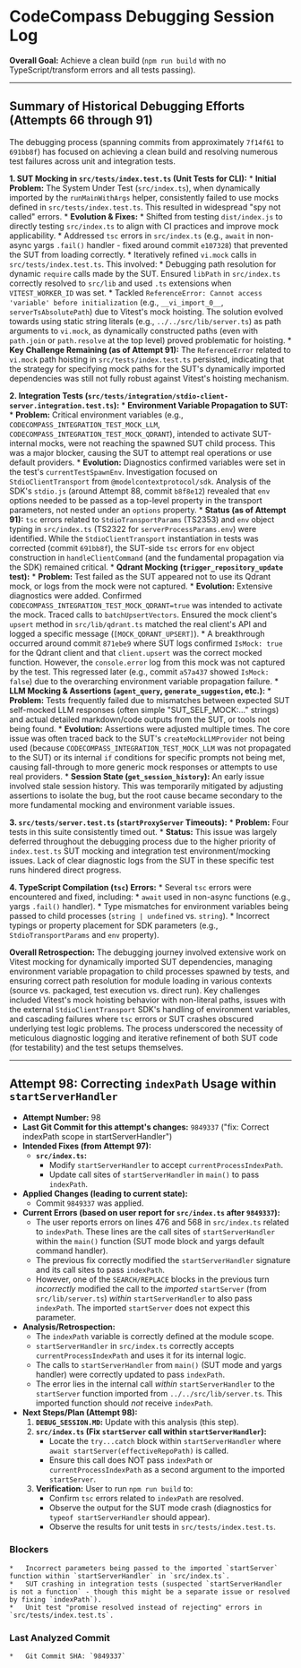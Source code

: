 # CodeCompass Debugging Session Log

**Overall Goal:** Achieve a clean build (`npm run build` with no TypeScript/transform errors and all tests passing).

---
## Summary of Historical Debugging Efforts (Attempts 66 through 91)

The debugging process (spanning commits from approximately `7f14f61` to `691bb8f`) has focused on achieving a clean build and resolving numerous test failures across unit and integration tests.

**1. SUT Mocking in `src/tests/index.test.ts` (Unit Tests for CLI):**
    *   **Initial Problem:** The System Under Test (`src/index.ts`), when dynamically imported by the `runMainWithArgs` helper, consistently failed to use mocks defined in `src/tests/index.test.ts`. This resulted in widespread "spy not called" errors.
    *   **Evolution & Fixes:**
        *   Shifted from testing `dist/index.js` to directly testing `src/index.ts` to align with CI practices and improve mock applicability.
        *   Addressed `tsc` errors in `src/index.ts` (e.g., `await` in non-async yargs `.fail()` handler - fixed around commit `e107328`) that prevented the SUT from loading correctly.
        *   Iteratively refined `vi.mock` calls in `src/tests/index.test.ts`. This involved:
            *   Debugging path resolution for dynamic `require` calls made by the SUT. Ensured `libPath` in `src/index.ts` correctly resolved to `src/lib` and used `.ts` extensions when `VITEST_WORKER_ID` was set.
            *   Tackled `ReferenceError: Cannot access 'variable' before initialization` (e.g., `__vi_import_0__`, `serverTsAbsolutePath`) due to Vitest's mock hoisting. The solution evolved towards using static string literals (e.g., `../../src/lib/server.ts`) as path arguments to `vi.mock`, as dynamically constructed paths (even with `path.join` or `path.resolve` at the top level) proved problematic for hoisting.
    *   **Key Challenge Remaining (as of Attempt 91):** The `ReferenceError` related to `vi.mock` path hoisting in `src/tests/index.test.ts` persisted, indicating that the strategy for specifying mock paths for the SUT's dynamically imported dependencies was still not fully robust against Vitest's hoisting mechanism.

**2. Integration Tests (`src/tests/integration/stdio-client-server.integration.test.ts`):**
    *   **Environment Variable Propagation to SUT:**
        *   **Problem:** Critical environment variables (e.g., `CODECOMPASS_INTEGRATION_TEST_MOCK_LLM`, `CODECOMPASS_INTEGRATION_TEST_MOCK_QDRANT`), intended to activate SUT-internal mocks, were not reaching the spawned SUT child process. This was a major blocker, causing the SUT to attempt real operations or use default providers.
        *   **Evolution:** Diagnostics confirmed variables were set in the test's `currentTestSpawnEnv`. Investigation focused on `StdioClientTransport` from `@modelcontextprotocol/sdk`. Analysis of the SDK's `stdio.js` (around Attempt 88, commit `b8f8e12`) revealed that `env` options needed to be passed as a top-level property in the transport parameters, not nested under an `options` property.
        *   **Status (as of Attempt 91):** `tsc` errors related to `StdioTransportParams` (TS2353) and `env` object typing in `src/index.ts` (TS2322 for `serverProcessParams.env`) were identified. While the `StdioClientTransport` instantiation in tests was corrected (commit `691bb8f`), the SUT-side `tsc` errors for `env` object construction in `handleClientCommand` (and the fundamental propagation via the SDK) remained critical.
    *   **Qdrant Mocking (`trigger_repository_update` test):**
        *   **Problem:** Test failed as the SUT appeared not to use its Qdrant mock, or logs from the mock were not captured.
        *   **Evolution:** Extensive diagnostics were added. Confirmed `CODECOMPASS_INTEGRATION_TEST_MOCK_QDRANT=true` was intended to activate the mock. Traced calls to `batchUpsertVectors`. Ensured the mock client's `upsert` method in `src/lib/qdrant.ts` matched the real client's API and logged a specific message (`[MOCK_QDRANT_UPSERT]`).
        *   A breakthrough occurred around commit `871ebe9` where SUT logs confirmed `IsMock: true` for the Qdrant client and that `client.upsert` was the correct mocked function. However, the `console.error` log from this mock was not captured by the test. This regressed later (e.g., commit `a57a437` showed `IsMock: false`) due to the overarching environment variable propagation failure.
    *   **LLM Mocking & Assertions (`agent_query`, `generate_suggestion`, etc.):**
        *   **Problem:** Tests frequently failed due to mismatches between expected SUT self-mocked LLM responses (often simple "SUT_SELF_MOCK:..." strings) and actual detailed markdown/code outputs from the SUT, or tools not being found.
        *   **Evolution:** Assertions were adjusted multiple times. The core issue was often traced back to the SUT's `createMockLLMProvider` not being used (because `CODECOMPASS_INTEGRATION_TEST_MOCK_LLM` was not propagated to the SUT) or its internal `if` conditions for specific prompts not being met, causing fall-through to more generic mock responses or attempts to use real providers.
    *   **Session State (`get_session_history`):** An early issue involved stale session history. This was temporarily mitigated by adjusting assertions to isolate the bug, but the root cause became secondary to the more fundamental mocking and environment variable issues.

**3. `src/tests/server.test.ts` (`startProxyServer` Timeouts):**
    *   **Problem:** Four tests in this suite consistently timed out.
    *   **Status:** This issue was largely deferred throughout the debugging process due to the higher priority of `index.test.ts` SUT mocking and integration test environment/mocking issues. Lack of clear diagnostic logs from the SUT in these specific test runs hindered direct progress.

**4. TypeScript Compilation (`tsc`) Errors:**
    *   Several `tsc` errors were encountered and fixed, including:
        *   `await` used in non-async functions (e.g., yargs `.fail()` handler).
        *   Type mismatches for environment variables being passed to child processes (`string | undefined` vs. `string`).
        *   Incorrect typings or property placement for SDK parameters (e.g., `StdioTransportParams` and `env` property).

**Overall Retrospection:**
The debugging journey involved extensive work on Vitest mocking for dynamically imported SUT dependencies, managing environment variable propagation to child processes spawned by tests, and ensuring correct path resolution for module loading in various contexts (source vs. packaged, test execution vs. direct run). Key challenges included Vitest's mock hoisting behavior with non-literal paths, issues with the external `StdioClientTransport` SDK's handling of environment variables, and cascading failures where `tsc` errors or SUT crashes obscured underlying test logic problems. The process underscored the necessity of meticulous diagnostic logging and iterative refinement of both SUT code (for testability) and the test setups themselves.

---
## Attempt 98: Correcting `indexPath` Usage within `startServerHandler`

*   **Attempt Number:** 98
*   **Last Git Commit for this attempt's changes:** `9849337` ("fix: Correct indexPath scope in startServerHandler")
*   **Intended Fixes (from Attempt 97):**
    *   **`src/index.ts`:**
        *   Modify `startServerHandler` to accept `currentProcessIndexPath`.
        *   Update call sites of `startServerHandler` in `main()` to pass `indexPath`.
*   **Applied Changes (leading to current state):**
    *   Commit `9849337` was applied.
*   **Current Errors (based on user report for `src/index.ts` after `9849337`):**
    *   The user reports errors on lines 476 and 568 in `src/index.ts` related to `indexPath`. These lines are the call sites of `startServerHandler` within the `main()` function (SUT mode block and yargs default command handler).
    *   The previous fix correctly modified the `startServerHandler` signature and its call sites to pass `indexPath`.
    *   However, one of the `SEARCH/REPLACE` blocks in the previous turn *incorrectly* modified the call to the *imported* `startServer` (from `src/lib/server.ts`) *within* `startServerHandler` to also pass `indexPath`. The imported `startServer` does not expect this parameter.
*   **Analysis/Retrospection:**
    *   The `indexPath` variable is correctly defined at the module scope.
    *   `startServerHandler` in `src/index.ts` correctly accepts `currentProcessIndexPath` and uses it for its internal logic.
    *   The calls to `startServerHandler` from `main()` (SUT mode and yargs handler) were correctly updated to pass `indexPath`.
    *   The error lies in the internal call *within* `startServerHandler` to the `startServer` function imported from `../../src/lib/server.ts`. This imported function should *not* receive `indexPath`.
*   **Next Steps/Plan (Attempt 98):**
    1.  **`DEBUG_SESSION.MD`:** Update with this analysis (this step).
    2.  **`src/index.ts` (Fix `startServer` call within `startServerHandler`):**
        *   Locate the `try...catch` block within `startServerHandler` where `await startServer(effectiveRepoPath)` is called.
        *   Ensure this call does NOT pass `indexPath` or `currentProcessIndexPath` as a second argument to the imported `startServer`.
    3.  **Verification:** User to run `npm run build` to:
        *   Confirm `tsc` errors related to `indexPath` are resolved.
        *   Observe the output for the SUT mode crash (diagnostics for `typeof startServerHandler` should appear).
        *   Observe the results for unit tests in `src/tests/index.test.ts`.

### Blockers
    *   Incorrect parameters being passed to the imported `startServer` function within `startServerHandler` in `src/index.ts`.
    *   SUT crashing in integration tests (suspected `startServerHandler is not a function` - though this might be a separate issue or resolved by fixing `indexPath`).
    *   Unit test "promise resolved instead of rejecting" errors in `src/tests/index.test.ts`.

### Last Analyzed Commit
    *   Git Commit SHA: `9849337`
